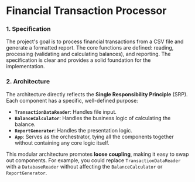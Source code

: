 # Financial Transaction Processor

### 1. Specification
The project's goal is to process financial transactions from a CSV file and generate a formatted report. The core functions are defined: reading, processing (validating and calculating balances), and reporting. The specification is clear and provides a solid foundation for the implementation.

### 2. Architecture
The architecture directly reflects the **Single Responsibility Principle** (SRP). Each component has a specific, well-defined purpose:
* **`TransactionDataReader`**: Handles file input.
* **`BalanceCalculator`**: Handles the business logic of calculating the balance.
* **`ReportGenerator`**: Handles the presentation logic.
* **`App`**: Serves as the orchestrator, tying all the components together without containing any core logic itself.

This modular architecture promotes **loose coupling**, making it easy to swap out components. For example, you could replace `TransactionDataReader` with a `DatabaseReader` without affecting the `BalanceCalculator` or `ReportGenerator`.

